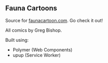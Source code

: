 ## Fauna Cartoons

Source for [faunacartoon.com](https://faunacartoon.com).  Go check it out!

All comics by Greg Bishop.

Built using:
 - Polymer (Web Components)
 - upup (Service Worker)
